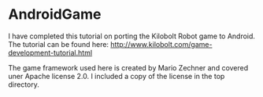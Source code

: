 AndroidGame
===========

I have completed this tutorial on porting the Kilobolt Robot game to Android. The tutorial can be found here: http://www.kilobolt.com/game-development-tutorial.html

The game framework used here is created by Mario Zechner and covered uner Apache license 2.0. I included a copy of the license in the top directory.
